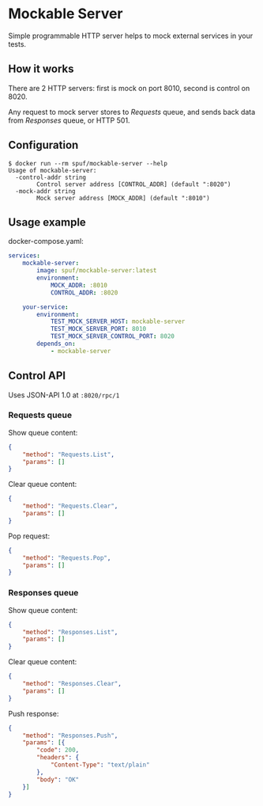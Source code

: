 # Mockable Server

Simple programmable HTTP server helps to mock external services in your tests.

## How it works

There are 2 HTTP servers: first is mock on port 8010, second is control on 8020.

Any request to mock server stores to _Requests_ queue, and sends back data from _Responses_ queue, or HTTP 501.

## Configuration

```shell
$ docker run --rm spuf/mockable-server --help
Usage of mockable-server:
  -control-addr string
        Control server address [CONTROL_ADDR] (default ":8020")
  -mock-addr string
        Mock server address [MOCK_ADDR] (default ":8010")
```

## Usage example

docker-compose.yaml:

```yaml
services:
    mockable-server:
        image: spuf/mockable-server:latest
        environment:
            MOCK_ADDR: :8010 
            CONTROL_ADDR: :8020   

    your-service:
        environment:
            TEST_MOCK_SERVER_HOST: mockable-server
            TEST_MOCK_SERVER_PORT: 8010
            TEST_MOCK_SERVER_CONTROL_PORT: 8020
        depends_on:
            - mockable-server
```

## Control API

Uses JSON-API 1.0 at `:8020/rpc/1`

### Requests queue

Show queue content:
```json
{
    "method": "Requests.List",
    "params": []    
}
``` 

Clear queue content:
```json
{
    "method": "Requests.Clear",
    "params": []    
}
``` 

Pop request:
```json
{
    "method": "Requests.Pop",
    "params": []    
}
```    

### Responses queue

Show queue content:
```json
{
    "method": "Responses.List",
    "params": []    
}
``` 

Clear queue content:
```json
{
    "method": "Responses.Clear",
    "params": []        
}
``` 

Push response:
```json
{
    "method": "Responses.Push",
    "params": [{
        "code": 200,
        "headers": {
            "Content-Type": "text/plain"
        },
        "body": "OK"
    }]    
}
``` 
